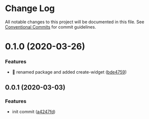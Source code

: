 # Change Log

All notable changes to this project will be documented in this file.
See [Conventional Commits](https://conventionalcommits.org) for commit guidelines.

# 0.1.0 (2020-03-26)


### Features

* 🎸 renamed package and added create-widget ([bde4759](https://github.com/mjancarik/merkur/commit/bde47593457f1ef0b12ce8ce45a4f2347f47aa04))





<a name="0.0.1"></a>
## 0.0.1 (2020-03-03)


### Features

* init commit ([a4247fd](https://github.com/mjancarik/merkur/commit/a4247fd))
